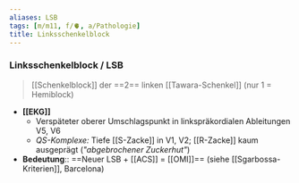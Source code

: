 ```yaml
---
aliases: LSB
tags: [m/m11, f/🫀, a/Pathologie]
title: Linksschenkelblock
---
```

### Linksschenkelblock / LSB
> [[Schenkelblock]] der ==2== linken [[Tawara-Schenkel]] (nur 1 = Hemiblock)
- **[[EKG]]**
	- Verspäteter oberer Umschlagspunkt in linkspräkordialen Ableitungen V5, V6
	- *QS-Komplexe:* Tiefe [[S-Zacke]] in V1, V2; [[R-Zacke]] kaum ausgeprägt (*"abgebrochener Zuckerhut"*)
- **Bedeutung**:: ==Neuer LSB + [[ACS]] = [[OMI]]== (siehe [[Sgarbossa-Kriterien]], Barcelona)